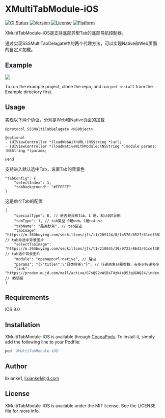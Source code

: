 # XMultiTabModule-iOS

[![CI Status](https://img.shields.io/travis/lixianke1/XMultiTabModule-iOS.svg?style=flat)](https://travis-ci.org/lixianke1/XMultiTabModule-iOS)
[![Version](https://img.shields.io/cocoapods/v/XMultiTabModule-iOS.svg?style=flat)](https://cocoapods.org/pods/XMultiTabModule-iOS)
[![License](https://img.shields.io/cocoapods/l/XMultiTabModule-iOS.svg?style=flat)](https://cocoapods.org/pods/XMultiTabModule-iOS)
[![Platform](https://img.shields.io/cocoapods/p/XMultiTabModule-iOS.svg?style=flat)](https://cocoapods.org/pods/XMultiTabModule-iOS)

XMultiTabModule-iOS是支持底部异型Tab的底部导航控制器。

通过实现SSSMultiTabDelagate中的两个代理方法，可以实现Native和Web页面的自定义加载。

## Example

![](https://img14.360buyimg.com/imagetools/jfs/t1/144209/12/26794/149293/63242ae7E1bfc645f/b34109edb29e43c9.gif)

To run the example project, clone the repo, and run `pod install` from the Example directory first.


## Usage

实现以下两个协议，分别是Web和Native页面的加载

```
@protocol SSSMultiTabDelagate <NSObject>

@optional
- (UIViewController *)loadWebWithURL:(NSString *)url;
- (UIViewController *)loadNativeWithModule:(NSString *)module params:(NSString *)params;

@end
```
支持进入默认选中Tab，设置Tab的背景色

```
"tabConfig": {
    "selectIndex": 1,
    "tabBackground": "#FFFFFF"
}
```

这是单个Tab的配置
```
{
    "specialType": 0, // 是否是异形Tab，1 是，默认0非异形
    "tabType": 1, // tab类型 0是web，1是native
    "tabName": "品类秒杀", // tab描述
    "tabImage": "https://m.360buyimg.com/seckillcms/jfs/t1/209124/8/14576/8527/61cef392E721d5c8d/a14d75499c085949.png!q70.jpg.webp", // tab非选中背景图片
    "selectTabImage": "https://m.360buyimg.com/seckillcms/jfs/t1/218045/39/9722/8643/61cef38fEc4dbaffe/2713c583a730d4be.png!q70.jpg.webp", // tab选中背景图片
    "module": "openappurl:native", // 路由
    "params": "{\"title\":\"品类秒杀\"}", // 传递原生容器参数，有多少传递多少
    "link": "https://prodev.m.jd.com/mall/active/G7sQ92vWSBsTHzk4e953qUGWQJ4/index.html" // H5链接
}
```
## Requirements

iOS 9.0

## Installation

XMultiTabModule-iOS is available through [CocoaPods](https://cocoapods.org). To install
it, simply add the following line to your Podfile:

```ruby
pod 'XMultiTabModule-iOS'
```

## Author

lixianke1, lixianke1@jd.com

## License

XMultiTabModule-iOS is available under the MIT license. See the LICENSE file for more info.
